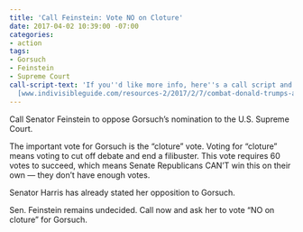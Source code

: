 ```yaml
---
title: 'Call Feinstein: Vote NO on Cloture'
date: 2017-04-02 10:39:00 -07:00
categories:
- action
tags:
- Gorsuch
- Feinstein
- Supreme Court
call-script-text: 'If you''d like more info, here''s a call script and explainer:
  [www.indivisibleguide.com/resources-2/2017/2/7/combat-donald-trumps-arch-conservative-scotus-pick](http://www.indivisibleguide.com/resources-2/2017/2/7/combat-donald-trumps-arch-conservative-scotus-pick)'
---
```


Call Senator Feinstein to oppose Gorsuch’s nomination to the U.S. Supreme Court. 

The important vote for Gorsuch is the “cloture” vote. Voting for “cloture” means voting to cut off debate and end a filibuster. This vote requires 60 votes to succeed, which means Senate Republicans CAN’T win this on their own — they don’t have enough votes. 

Senator Harris has already stated her opposition to Gorsuch. 

Sen. Feinstein remains undecided. Call now and ask her to vote “NO on cloture” for Gorsuch. 